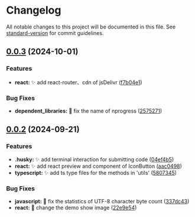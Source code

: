 # Changelog

All notable changes to this project will be documented in this file. See [standard-version](https://github.com/conventional-changelog/standard-version) for commit guidelines.

## [0.0.3](https://github.com/FC57/daily_demo/compare/v0.0.2...v0.0.3) (2024-10-01)

### Features

- **react:** ✨ add react-router、cdn of jsDelivr ([f7b04e1](https://github.com/FC57/daily_demo/commit/f7b04e1a27b66425dd0c193d7f5c816030c8c242))

### Bug Fixes

- **dependent_libraries:** 🐛 fix the name of nprogress ([2575271](https://github.com/FC57/daily_demo/commit/2575271d9f620d2b882e4f43246a8984c66c6991))

## [0.0.2](https://github.com/FC57/daily_demo/commit/f3ac905faafd7ba73595902ba1b63a5509305db9) (2024-09-21)

### Features

- **.husky:** ✨ add terminal interaction for submitting code ([04ef4b5](https://github.com/FC57/daily_demo/commit/04ef4b51b459b8de3cafa7fd0ef84f05998c0eea))
- **react:** ✨ add react preview and component of IconButton ([aac0498](https://github.com/FC57/daily_demo/commit/aac04980f32b27cdc7a9c077ca14952ad14a1473))
- **typescript:** ✨ add ts type files for the methods in 'utils' ([5807345](https://github.com/FC57/daily_demo/commit/58073453adf39b1e8e8a43ba785e8403fc3d3411))

### Bug Fixes

- **javascript:** 🐛 fix the statistics of UTF-8 character byte count ([337dc43](https://github.com/FC57/daily_demo/commit/337dc43b810d6d73c89bf2100938d52ab1b304c9))
- **react:** 🐛 change the demo show image ([22e9e54](https://github.com/FC57/daily_demo/commit/22e9e543e2d26874fa7e110b78c20608427195b6))
